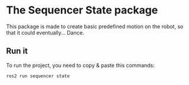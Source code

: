 # The Sequencer State package

This package is made to create basic predefined motion on the robot, so that it could eventually... Dance.

## Run it
To run the project, you need to copy & paste this commands: 
```bash
ros2 run sequencer state 
